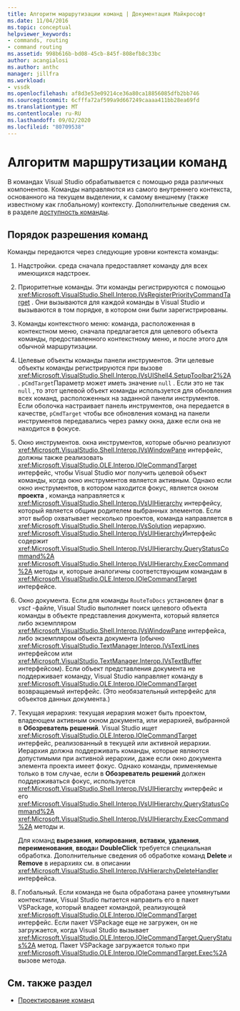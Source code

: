 ```yaml
---
title: Алгоритм маршрутизации команд | Документация Майкрософт
ms.date: 11/04/2016
ms.topic: conceptual
helpviewer_keywords:
- commands, routing
- command routing
ms.assetid: 998b616b-bd08-45cb-845f-808efb8c33bc
author: acangialosi
ms.author: anthc
manager: jillfra
ms.workload:
- vssdk
ms.openlocfilehash: af8d3e53e09214ce36a80ca18856085dfb2bb746
ms.sourcegitcommit: 6cfffa72af599a9d667249caaaa411bb28ea69fd
ms.translationtype: MT
ms.contentlocale: ru-RU
ms.lasthandoff: 09/02/2020
ms.locfileid: "80709538"
---
```

# <a name="command-routing-algorithm"></a>Алгоритм маршрутизации команд
В командах Visual Studio обрабатывается с помощью ряда различных компонентов. Команды направляются из самого внутреннего контекста, основанного на текущем выделении, к самому внешнему (также известному как глобальному) контексту. Дополнительные сведения см. в разделе [доступность команды](../../extensibility/internals/command-availability.md).

## <a name="order-of-command-resolution"></a>Порядок разрешения команд
 Команды передаются через следующие уровни контекста команды:

1. Надстройки. среда сначала предоставляет команду для всех имеющихся надстроек.

2. Приоритетные команды. Эти команды регистрируются с помощью <xref:Microsoft.VisualStudio.Shell.Interop.IVsRegisterPriorityCommandTarget> . Они вызываются для каждой команды в Visual Studio и вызываются в том порядке, в котором они были зарегистрированы.

3. Команды контекстного меню: команда, расположенная в контекстном меню, сначала предлагается для целевого объекта команды, предоставленного контекстному меню, и после этого для обычной маршрутизации.

4. Целевые объекты команды панели инструментов. Эти целевые объекты команды регистрируются при вызове <xref:Microsoft.VisualStudio.Shell.Interop.IVsUIShell4.SetupToolbar2%2A> . `pCmdTarget`Параметр может иметь значение `null` . Если это не так `null` , то этот целевой объект команды используется для обновления всех команд, расположенных на заданной панели инструментов. Если оболочка настраивает панель инструментов, она передается в качестве, `pCmdTarget` чтобы все обновления команд на панели инструментов передавались через рамку окна, даже если она не находится в фокусе.

5. Окно инструментов. окна инструментов, которые обычно реализуют <xref:Microsoft.VisualStudio.Shell.Interop.IVsWindowPane> интерфейс, должны также реализовать <xref:Microsoft.VisualStudio.OLE.Interop.IOleCommandTarget> интерфейс, чтобы Visual Studio мог получить целевой объект команды, когда окно инструментов является активным. Однако если окно инструментов, в котором находится фокус, является окном **проекта** , команда направляется к <xref:Microsoft.VisualStudio.Shell.Interop.IVsUIHierarchy> интерфейсу, который является общим родителем выбранных элементов. Если этот выбор охватывает несколько проектов, команда направляется в <xref:Microsoft.VisualStudio.Shell.Interop.IVsSolution> иерархию. <xref:Microsoft.VisualStudio.Shell.Interop.IVsUIHierarchy>Интерфейс содержит <xref:Microsoft.VisualStudio.Shell.Interop.IVsUIHierarchy.QueryStatusCommand%2A> <xref:Microsoft.VisualStudio.Shell.Interop.IVsUIHierarchy.ExecCommand%2A> методы и, которые аналогичны соответствующим командам в <xref:Microsoft.VisualStudio.OLE.Interop.IOleCommandTarget> интерфейсе.

6. Окно документа. Если для команды `RouteToDocs` установлен флаг в *vsct* -файле, Visual Studio выполняет поиск целевого объекта команды в объекте представления документа, который является либо экземпляром <xref:Microsoft.VisualStudio.Shell.Interop.IVsWindowPane> интерфейса, либо экземпляром объекта документа (обычно <xref:Microsoft.VisualStudio.TextManager.Interop.IVsTextLines> интерфейсом или <xref:Microsoft.VisualStudio.TextManager.Interop.IVsTextBuffer> интерфейсом). Если объект представления документа не поддерживает команду, Visual Studio направляет команду в <xref:Microsoft.VisualStudio.OLE.Interop.IOleCommandTarget> возвращаемый интерфейс. (Это необязательный интерфейс для объектов данных документа.)

7. Текущая иерархия: текущая иерархия может быть проектом, владеющем активным окном документа, или иерархией, выбранной в **Обозреватель решений**. Visual Studio ищет <xref:Microsoft.VisualStudio.OLE.Interop.IOleCommandTarget> интерфейс, реализованный в текущей или активной иерархии. Иерархия должна поддерживать команды, которые являются допустимыми при активной иерархии, даже если окно документа элемента проекта имеет фокус. Однако команды, применяемые только в том случае, если в **Обозреватель решений** должен поддерживаться фокус, используется <xref:Microsoft.VisualStudio.Shell.Interop.IVsUIHierarchy> интерфейс и его <xref:Microsoft.VisualStudio.Shell.Interop.IVsUIHierarchy.QueryStatusCommand%2A> <xref:Microsoft.VisualStudio.Shell.Interop.IVsUIHierarchy.ExecCommand%2A> методы и.

     Для команд **вырезания**, **копирования**, **вставки**, **удаления**, **переименования**, **ввода**и **DoubleClick** требуется специальная обработка. Дополнительные сведения об обработке команд **Delete** и **Remove** в иерархиях см. в описании <xref:Microsoft.VisualStudio.Shell.Interop.IVsHierarchyDeleteHandler> интерфейса.

8. Глобальный. Если команда не была обработана ранее упомянутыми контекстами, Visual Studio пытается направить его в пакет VSPackage, который владеет командой, реализующей <xref:Microsoft.VisualStudio.OLE.Interop.IOleCommandTarget> интерфейс. Если пакет VSPackage еще не загружен, он не загружается, когда Visual Studio вызывает <xref:Microsoft.VisualStudio.OLE.Interop.IOleCommandTarget.QueryStatus%2A> метод. Пакет VSPackage загружается только при <xref:Microsoft.VisualStudio.OLE.Interop.IOleCommandTarget.Exec%2A> вызове метода.

## <a name="see-also"></a>См. также раздел
- [Проектирование команд](../../extensibility/internals/command-design.md)
